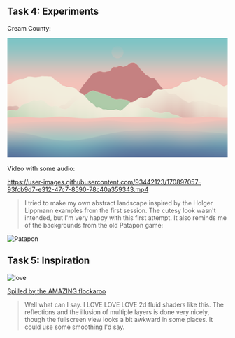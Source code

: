 
## Task 4: Experiments

Cream County:

![picc](cream_county.png)



Video with some audio:



https://user-images.githubusercontent.com/93442123/170897057-93fcb9d7-e312-47c7-8590-78c40a359343.mp4



> I tried to make my own abstract landscape inspired by the Holger Lippmann examples from the first session. The cutesy look wasn't intended, but I'm very happy with this first attempt. It also reminds me of the backgrounds from the old Patapon game:

![Patapon](https://i.pinimg.com/originals/09/2b/0e/092b0e804054078ae4469548cb28ce5c.png)

## Task 5: Inspiration

![love](lovelovelove.png)

[Spilled by the AMAZING flockaroo](https://www.shadertoy.com/view/MsGSRd)

> Well what can I say. I LOVE LOVE LOVE 2d fluid shaders like this. The reflections and the illusion of multiple layers is done very nicely, though the fullscreen view looks a bit awkward in some places. It could use some smoothing I'd say. 
